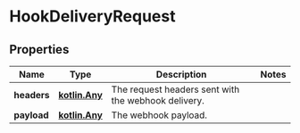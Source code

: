 
# HookDeliveryRequest

## Properties
Name | Type | Description | Notes
------------ | ------------- | ------------- | -------------
**headers** | [**kotlin.Any**](.md) | The request headers sent with the webhook delivery. | 
**payload** | [**kotlin.Any**](.md) | The webhook payload. | 



